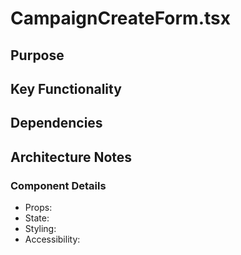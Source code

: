 # CampaignCreateForm.tsx

## Purpose

## Key Functionality

## Dependencies

## Architecture Notes

### Component Details
- Props: 
- State: 
- Styling: 
- Accessibility: 
